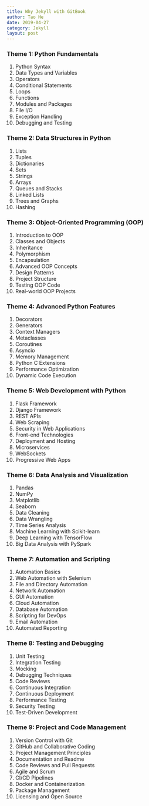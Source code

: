 ```yaml
---
title: Why Jekyll with GitBook
author: Tao He
date: 2019-04-27
category: Jekyll
layout: post
---
```


### Theme 1: Python Fundamentals

1. Python Syntax
2. Data Types and Variables
3. Operators
4. Conditional Statements
5. Loops
6. Functions
7. Modules and Packages
8. File I/O
9. Exception Handling
10. Debugging and Testing

### Theme 2: Data Structures in Python

1. Lists
2. Tuples
3. Dictionaries
4. Sets
5. Strings
6. Arrays
7. Queues and Stacks
8. Linked Lists
9. Trees and Graphs
10. Hashing

### Theme 3: Object-Oriented Programming (OOP)

1. Introduction to OOP
2. Classes and Objects
3. Inheritance
4. Polymorphism
5. Encapsulation
6. Advanced OOP Concepts
7. Design Patterns
8. Project Structure
9. Testing OOP Code
10. Real-world OOP Projects

### Theme 4: Advanced Python Features

1. Decorators
2. Generators
3. Context Managers
4. Metaclasses
5. Coroutines
6. Asyncio
7. Memory Management
8. Python C Extensions
9. Performance Optimization
10. Dynamic Code Execution

### Theme 5: Web Development with Python

1. Flask Framework
2. Django Framework
3. REST APIs
4. Web Scraping
5. Security in Web Applications
6. Front-end Technologies
7. Deployment and Hosting
8. Microservices
9. WebSockets
10. Progressive Web Apps

### Theme 6: Data Analysis and Visualization

1. Pandas
2. NumPy
3. Matplotlib
4. Seaborn
5. Data Cleaning
6. Data Wrangling
7. Time Series Analysis
8. Machine Learning with Scikit-learn
9. Deep Learning with TensorFlow
10. Big Data Analysis with PySpark

### Theme 7: Automation and Scripting

1. Automation Basics
2. Web Automation with Selenium
3. File and Directory Automation
4. Network Automation
5. GUI Automation
6. Cloud Automation
7. Database Automation
8. Scripting for DevOps
9. Email Automation
10. Automated Reporting

### Theme 8: Testing and Debugging

1. Unit Testing
2. Integration Testing
3. Mocking
4. Debugging Techniques
5. Code Reviews
6. Continuous Integration
7. Continuous Deployment
8. Performance Testing
9. Security Testing
10. Test-Driven Development

### Theme 9: Project and Code Management

1. Version Control with Git
2. GitHub and Collaborative Coding
3. Project Management Principles
4. Documentation and Readme
5. Code Reviews and Pull Requests
6. Agile and Scrum
7. CI/CD Pipelines
8. Docker and Containerization
9. Package Management
10. Licensing and Open Source
